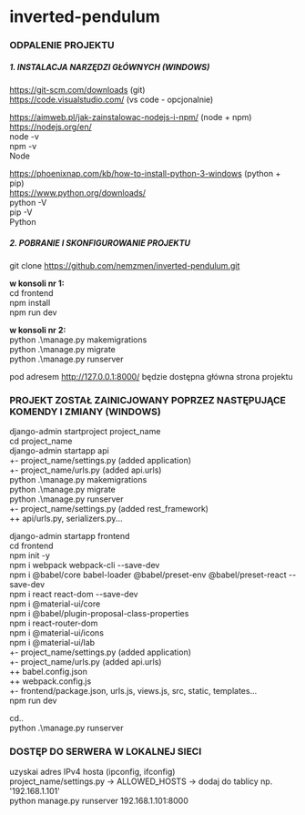 # inverted-pendulum

### ODPALENIE PROJEKTU

##### 1. INSTALACJA NARZĘDZI GŁÓWNYCH (WINDOWS)

https://git-scm.com/downloads (git) <br />
https://code.visualstudio.com/ (vs code - opcjonalnie) <br />

https://aimweb.pl/jak-zainstalowac-nodejs-i-npm/ (node + npm) <br />
https://nodejs.org/en/ <br />
node -v <br />
npm -v <br />
Node <br />

https://phoenixnap.com/kb/how-to-install-python-3-windows (python + pip) <br />
https://www.python.org/downloads/ <br />
python -V <br />
pip -V <br />
Python <br />

##### 2. POBRANIE I SKONFIGUROWANIE PROJEKTU

git clone https://github.com/nemzmen/inverted-pendulum.git <br />

<b>w konsoli nr 1:</b> <br />
cd frontend <br />
npm install <br />
npm run dev <br />

<b>w konsoli nr 2:</b> <br />
python .\manage.py makemigrations <br />
python .\manage.py migrate <br />
python .\manage.py runserver <br />

pod adresem http://127.0.0.1:8000/ będzie dostępna główna strona projektu

### PROJEKT ZOSTAŁ ZAINICJOWANY POPRZEZ NASTĘPUJĄCE KOMENDY I ZMIANY (WINDOWS)

django-admin startproject project_name <br />
cd project_name <br />
django-admin startapp api <br />
+- project_name/settings.py (added application) <br />
+- project_name/urls.py (added api.urls) <br />
python .\manage.py makemigrations <br />
python .\manage.py migrate <br />
python .\manage.py runserver <br />
+- project_name/settings.py (added rest_framework) <br />
++ api/urls.py, serializers.py... <br />

django-admin startapp frontend <br />
cd frontend <br />
npm init -y <br />
npm i webpack webpack-cli --save-dev <br />
npm i @babel/core babel-loader @babel/preset-env @babel/preset-react --save-dev <br />
npm i react react-dom --save-dev <br />
npm i @material-ui/core <br />
npm i @babel/plugin-proposal-class-properties <br />
npm i react-router-dom <br />
npm i @material-ui/icons <br />
npm i @material-ui/lab <br />
+- project_name/settings.py (added application) <br />
+- project_name/urls.py (added api.urls) <br />
++ babel.config.json <br />
++ webpack.config.js <br />
+- frontend/package.json, urls.js, views.js, src, static, templates... <br />
npm run dev <br />

cd.. <br />
python .\manage.py runserver <br />

### DOSTĘP DO SERWERA W LOKALNEJ SIECI

uzyskai adres IPv4 hosta (ipconfig, ifconfig) <br />
project_name/settings.py -> ALLOWED_HOSTS -> dodaj do tablicy np. '192.168.1.101' <br />
python manage.py runserver 192.168.1.101:8000 <br />
